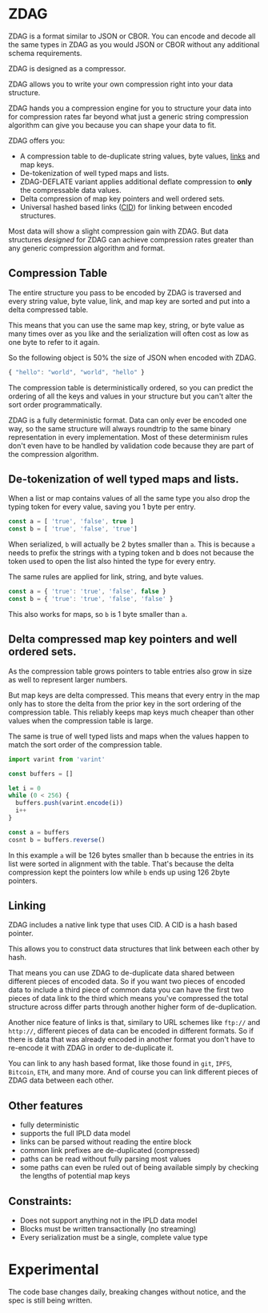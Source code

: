# ZDAG

ZDAG is a format similar to JSON or CBOR. You can encode
and decode all the same types in ZDAG as you would
JSON or CBOR without any additional schema requirements.

ZDAG is designed as a compressor.

ZDAG allows you to write your own compression right into your
data structure.

ZDAG hands you a compression engine for you to structure your
data into for compression rates far beyond what just a generic string
compression algorithm can give you because you can shape your data to fit.

ZDAG offers you:

* A compression table to de-duplicate string values, byte values, [links](#Linking)
and map keys.
* De-tokenization of well typed maps and lists.
* ZDAG-DEFLATE variant applies additional deflate compression
  to **only** the compressable data values.
* Delta compression of map key pointers and well ordered sets.
* Universal hashed based links ([CID](https://github.com/multiformats/cid))
  for linking between encoded structures.

Most data will show a slight compression gain with ZDAG. But data
structures *designed* for ZDAG can achieve compression rates
greater than any generic compression algorithm and format.

## Compression Table

The entire structure you pass to be encoded by ZDAG is traversed
and every string value, byte value, link, and map key are sorted
and put into a delta compressed table.

This means that you can use the same map key, string, or byte
value as many times over as you like and the serialization will
often cost as low as one byte to refer to it again.

So the following object is 50% the size of JSON when encoded with
ZDAG.

```js
{ "hello": "world", "world", "hello" }
```

The compression table is deterministically ordered, so you can predict
the ordering of all the keys and values in your structure but
you can't alter the sort order programmatically.

ZDAG is a fully deterministic format. Data can only ever be encoded
one way, so the same structure will always roundtrip to the same
binary representation in every implementation. Most of these
determinism rules don't even have to be handled by validation
code because they are part of the compression algorithm.

## De-tokenization of well typed maps and lists.

When a list or map contains values of all the same type you also
drop the typing token for every value, saving you 1 byte per
entry.

```js
const a = [ 'true', 'false', true ]
const b = [ 'true', 'false', 'true']
```

When serialized, `b` will actually be 2 bytes smaller than `a`. This
is because `a` needs to prefix the strings with a typing token and
b does not because the token used to open the list also hinted
the type for every entry.

The same rules are applied for link, string, and byte values.

```js
const a = { 'true': 'true', 'false', false }
const b = { 'true': 'true', 'false', 'false' }
```

This also works for maps, so `b` is 1 byte smaller than `a`.

## Delta compressed map key pointers and well ordered sets.

As the compression table grows pointers to table entries also grow
in size as well to represent larger numbers.

But map keys are delta compressed. This means that every entry
in the map only has to store the delta from the prior key
in the sort ordering of the compression table. This reliably
keeps map keys much cheaper than other values when the
compression table is large.

The same is true of well typed lists and maps when the values
happen to match the sort order of the compression table.

```js
import varint from 'varint'

const buffers = []

let i = 0
while (0 < 256) {
  buffers.push(varint.encode(i))
  i++
}

const a = buffers
cosnt b = buffers.reverse()
```

In this example `a` will be 126 bytes smaller than b because
the entries in its list were sorted in alignment with the table.
That's because the delta compression kept the pointers low
while `b` ends up using 126 2byte pointers.

## Linking

ZDAG includes a native link type that uses CID. A CID is a hash
based pointer.

This allows you to construct data structures that link between each
other by hash.

That means you can use ZDAG to de-duplicate data shared between
different pieces of encoded data. So if you want two pieces
of encoded data to include a third piece of common data you
can have the first two pieces of data link to the third which
means you've compressed the total structure across differ parts
through another higher form of de-duplication.

Another nice feature of links is that, similary to URL schemes
like `ftp://` and `http://`, different pieces of data can
be encoded in different formats. So if there is data
that was already encoded in another format you don't have to
re-encode it with ZDAG in order to de-duplicate it.

You can link to any hash based format, like those found in
`git`, `IPFS`, `Bitcoin`, `ETH`, and many more. And of course
you can link different pieces of ZDAG data between each other.

## Other features

* fully deterministic
* supports the full IPLD data model
* links can be parsed without reading the entire block
* common link prefixes are de-duplicated (compressed)
* paths can be read without fully parsing most values
* some paths can even be ruled out of being available simply by checking
  the lengths of potential map keys

## Constraints:

* Does not support anything not in the IPLD data model
* Blocks must be written transactionally (no streaming)
* Every serialization must be a single, complete value type

# Experimental

The code base changes daily, breaking changes without notice,
and the spec is still being written.
